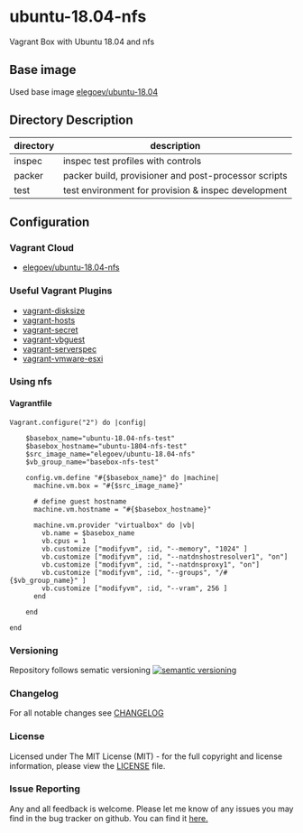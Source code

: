 # ubuntu-18.04-nfs

Vagrant Box with Ubuntu 18.04 and nfs

## Base image

Used base image [elegoev/ubuntu-18.04](https://app.vagrantup.com/elegoev/boxes/ubuntu-18.04)

## Directory Description

| directory | description                                          |
|-----------|------------------------------------------------------|
| inspec    | inspec test profiles with controls                   |
| packer    | packer build, provisioner and post-processor scripts |
| test      | test environment for provision & inspec development  |

## Configuration

### Vagrant Cloud

- [elegoev/ubuntu-18.04-nfs](https://app.vagrantup.com/elegoev/boxes/ubuntu-18.04-nfs)

### Useful Vagrant Plugins

- [vagrant-disksize](https://github.com/sprotheroe/vagrant-disksize)
- [vagrant-hosts](https://github.com/oscar-stack/vagrant-hosts)
- [vagrant-secret](https://github.com/tcnksm/vagrant-secret)
- [vagrant-vbguest](https://github.com/dotless-de/vagrant-vbguest)
- [vagrant-serverspec](https://github.com/vvchik/vagrant-serverspec)
- [vagrant-vmware-esxi](https://github.com/josenk/vagrant-vmware-esxi)

### Using nfs

#### Vagrantfile

    Vagrant.configure("2") do |config|

        $basebox_name="ubuntu-18.04-nfs-test"
        $basebox_hostname="ubuntu-1804-nfs-test"
        $src_image_name="elegoev/ubuntu-18.04-nfs"
        $vb_group_name="basebox-nfs-test"

        config.vm.define "#{$basebox_name}" do |machine|
          machine.vm.box = "#{$src_image_name}"
    
          # define guest hostname
          machine.vm.hostname = "#{$basebox_hostname}"

          machine.vm.provider "virtualbox" do |vb|
            vb.name = $basebox_name
            vb.cpus = 1
            vb.customize ["modifyvm", :id, "--memory", "1024" ]
            vb.customize ["modifyvm", :id, "--natdnshostresolver1", "on"]
            vb.customize ["modifyvm", :id, "--natdnsproxy1", "on"]
            vb.customize ["modifyvm", :id, "--groups", "/#{$vb_group_name}" ]
            vb.customize ["modifyvm", :id, "--vram", 256 ]
          end

        end   

    end

### Versioning

Repository follows sematic versioning  [![semantic versioning](https://img.shields.io/badge/semver-2.0.0-green.svg)](http://semver.org)

### Changelog

For all notable changes see [CHANGELOG](https://github.com/elegoev/basebox-ubuntu-18.04-nfs/blob/master/CHANGELOG.md)

### License

Licensed under The MIT License (MIT) - for the full copyright and license information, please view the [LICENSE](https://github.com/elegoev/basebox-ubuntu-18.04-nfs/blob/master/LICENSE) file.

### Issue Reporting

Any and all feedback is welcome.  Please let me know of any issues you may find in the bug tracker on github. You can find it [here.](https://github.com/elegoev/basebox-ubuntu-18.04-nfs/issues)
